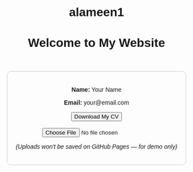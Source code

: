 # alameen1<!DOCTYPE html>
<html lang="en">
<head>
  <meta charset="UTF-8" />
  <meta name="viewport" content="width=device-width, initial-scale=1.0" />
  <title>My Personal Website</title>
  <style>
    body { font-family: Arial; text-align: center; padding: 20px; }
    .card { margin-top: 30px; padding: 20px; border: 1px solid #ccc; border-radius: 10px; display: inline-block; }
  </style>
</head>
<body>
  <h1>Welcome to My Website</h1>
  <div class="card">
    <p><strong>Name:</strong> Your Name</p>
    <p><strong>Email:</strong> your@email.com</p>
    <a href="cv.pdf" download><button>Download My CV</button></a>
    <br><br>
    <input type="file" id="uploadCV" />
    <p><em>(Uploads won't be saved on GitHub Pages — for demo only)</em></p>
  </div>

  <script>
    document.getElementById('uploadCV').addEventListener('change', function() {
      const file = this.files[0];
      if (file) {
        alert(`Uploaded: ${file.name}\n(Note: Not actually stored. Just demo.)`);
      }
    });
  </script>
</body>
</html>
